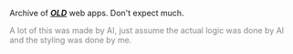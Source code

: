 Archive of ***<u>OLD</u>*** web apps. Don't expect much.

<span style="color: #888888;">A lot of this was made by AI, just assume the actual logic was done by AI and the styling was done by me.</span>